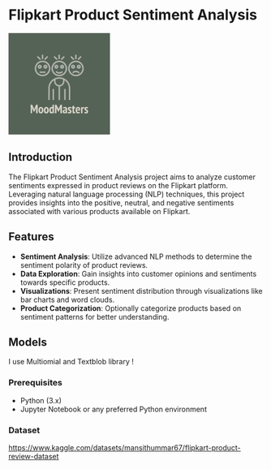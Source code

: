# Flipkart Product Sentiment Analysis
<img src="IMG_7579.PNG" alt="Alt Text" width="200" height="200">


## Introduction

The Flipkart Product Sentiment Analysis project aims to analyze customer sentiments expressed in product reviews on the Flipkart platform. Leveraging natural language processing (NLP) techniques, this project provides insights into the positive, neutral, and negative sentiments associated with various products available on Flipkart.

## Features

- **Sentiment Analysis**: Utilize advanced NLP methods to determine the sentiment polarity of product reviews.
- **Data Exploration**: Gain insights into customer opinions and sentiments towards specific products.
- **Visualizations**: Present sentiment distribution through visualizations like bar charts and word clouds.
- **Product Categorization**: Optionally categorize products based on sentiment patterns for better understanding.

## Models
I use Multiomial and Textblob library !
### Prerequisites

- Python (3.x)
- Jupyter Notebook or any preferred Python environment

### Dataset
https://www.kaggle.com/datasets/mansithummar67/flipkart-product-review-dataset

